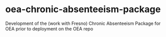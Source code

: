 # oea-chronic-absenteeism-package
Development of the (work with Fresno) Chronic Absenteeism Package for OEA prior to deployment on the OEA repo
